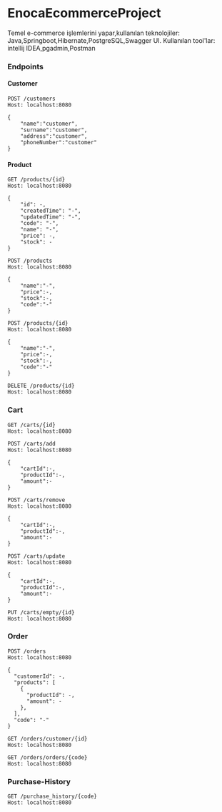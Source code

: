 # EnocaEcommerceProject
Temel e-commerce işlemlerini yapar,kullanılan teknolojiler: Java,Springboot,Hibernate,PostgreSQL,Swagger UI. Kullanılan tool'lar: intellij IDEA,pgadmin,Postman

### Endpoints

#### Customer

```
POST /customers
Host: localhost:8080

{
    "name":"customer",
    "surname":"customer",
    "address":"customer",
    "phoneNumber":"customer"
}
```

#### Product

```
GET /products/{id}
Host: localhost:8080

{
    "id": -,
    "createdTime": "-",
    "updatedTime": "-",
    "code": "-",
    "name": "-",
    "price": -,
    "stock": -
}

POST /products
Host: localhost:8080

{
    "name":"-",
    "price":-,
    "stock":-,
    "code":"-"
}

POST /products/{id}
Host: localhost:8080

{
    "name":"-",
    "price":-,
    "stock":-,
    "code":"-"
}

DELETE /products/{id}
Host: localhost:8080

```

### Cart

```
GET /carts/{id}
Host: localhost:8080

POST /carts/add
Host: localhost:8080

{
    "cartId":-,
    "productId":-,
    "amount":-
}

POST /carts/remove
Host: localhost:8080

{
    "cartId":-,
    "productId":-,
    "amount":-
}

POST /carts/update
Host: localhost:8080

{
    "cartId":-,
    "productId":-,
    "amount":-
}

PUT /carts/empty/{id}
Host: localhost:8080

```

### Order

```
POST /orders
Host: localhost:8080

{
  "customerId": -,
  "products": [
    {
      "productId": -,
      "amount": -
    },
  ],
  "code": "-"
}

GET /orders/customer/{id}
Host: localhost:8080

GET /orders/orders/{code}
Host: localhost:8080
```

### Purchase-History

```
GET /purchase_history/{code}
Host: localhost:8080

```
